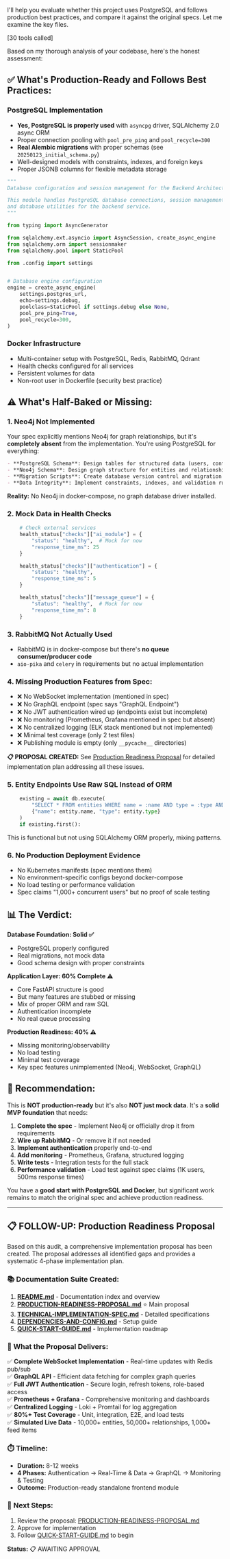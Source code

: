 I'll help you evaluate whether this project uses PostgreSQL and follows production best practices, and compare it against the original specs. Let me examine the key files.

[30 tools called]

Based on my thorough analysis of your codebase, here's the honest assessment:

## ✅ **What's Production-Ready and Follows Best Practices:**

### PostgreSQL Implementation
- **Yes, PostgreSQL is properly used** with `asyncpg` driver, SQLAlchemy 2.0 async ORM
- Proper connection pooling with `pool_pre_ping` and `pool_recycle=300`
- **Real Alembic migrations** with proper schemas (see `20250123_initial_schema.py`)
- Well-designed models with constraints, indexes, and foreign keys
- Proper JSONB columns for flexible metadata storage

```1:24:src/backend-architecture/app/core/database.py
"""
Database configuration and session management for the Backend Architecture Module.

This module handles PostgreSQL database connections, session management,
and database utilities for the backend service.
"""

from typing import AsyncGenerator

from sqlalchemy.ext.asyncio import AsyncSession, create_async_engine
from sqlalchemy.orm import sessionmaker
from sqlalchemy.pool import StaticPool

from .config import settings


# Database engine configuration
engine = create_async_engine(
    settings.postgres_url,
    echo=settings.debug,
    poolclass=StaticPool if settings.debug else None,
    pool_pre_ping=True,
    pool_recycle=300,
)
```

### Docker Infrastructure
- Multi-container setup with PostgreSQL, Redis, RabbitMQ, Qdrant
- Health checks configured for all services
- Persistent volumes for data
- Non-root user in Dockerfile (security best practice)

## ⚠️ **What's Half-Baked or Missing:**

### 1. **Neo4j Not Implemented**
Your spec explicitly mentions Neo4j for graph relationships, but it's **completely absent** from the implementation. You're using PostgreSQL for everything:

```28:32:docs/modules/backend-architecture/Backend-Architecture-Spec.md
- **PostgreSQL Schema**: Design tables for structured data (users, configurations, metadata)
- **Neo4j Schema**: Design graph structure for entities and relationships
- **Migration Scripts**: Create database version control and migration tools
- **Data Integrity**: Implement constraints, indexes, and validation rules
```

**Reality:** No Neo4j in docker-compose, no graph database driver installed.

### 2. **Mock Data in Health Checks**
```45:59:src/backend-architecture/app/api/api_v1/endpoints/health.py
    # Check external services
    health_status["checks"]["ai_module"] = {
        "status": "healthy",  # Mock for now
        "response_time_ms": 25
    }

    health_status["checks"]["authentication"] = {
        "status": "healthy",
        "response_time_ms": 5
    }

    health_status["checks"]["message_queue"] = {
        "status": "healthy",  # Mock for now
        "response_time_ms": 8
    }
```

### 3. **RabbitMQ Not Actually Used**
- RabbitMQ is in docker-compose but there's **no queue consumer/producer code**
- `aio-pika` and `celery` in requirements but no actual implementation

### 4. **Missing Production Features from Spec:**
- ❌ No WebSocket implementation (mentioned in spec)
- ❌ No GraphQL endpoint (spec says "GraphQL Endpoint")
- ❌ No JWT authentication wired up (endpoints exist but incomplete)
- ❌ No monitoring (Prometheus, Grafana mentioned in spec but absent)
- ❌ No centralized logging (ELK stack mentioned but not implemented)
- ❌ Minimal test coverage (only 2 test files)
- ❌ Publishing module is empty (only `__pycache__` directories)

**📋 PROPOSAL CREATED:** See [Production Readiness Proposal](./PRODUCTION-READINESS-PROPOSAL.md) for detailed implementation plan addressing all these issues.

### 5. **Entity Endpoints Use Raw SQL Instead of ORM**
```32:36:src/backend-architecture/app/api/api_v1/endpoints/entities.py
    existing = await db.execute(
        "SELECT * FROM entities WHERE name = :name AND type = :type AND is_active = true",
        {"name": entity.name, "type": entity.type}
    )
    if existing.first():
```

This is functional but not using SQLAlchemy ORM properly, mixing patterns.

### 6. **No Production Deployment Evidence**
- No Kubernetes manifests (spec mentions them)
- No environment-specific configs beyond docker-compose
- No load testing or performance validation
- Spec claims "1,000+ concurrent users" but no proof of scale testing

## 📊 **The Verdict:**

**Database Foundation: Solid ✅**
- PostgreSQL properly configured
- Real migrations, not mock data
- Good schema design with proper constraints

**Application Layer: 60% Complete ⚠️**
- Core FastAPI structure is good
- But many features are stubbed or missing
- Mix of proper ORM and raw SQL
- Authentication incomplete
- No real queue processing

**Production Readiness: 40% ⚠️**
- Missing monitoring/observability
- No load testing
- Minimal test coverage
- Key spec features unimplemented (Neo4j, WebSocket, GraphQL)

## 🎯 **Recommendation:**

This is **NOT production-ready** but it's also **NOT just mock data**. It's a **solid MVP foundation** that needs:

1. **Complete the spec** - Implement Neo4j or officially drop it from requirements
2. **Wire up RabbitMQ** - Or remove it if not needed
3. **Implement authentication** properly end-to-end
4. **Add monitoring** - Prometheus, Grafana, structured logging
5. **Write tests** - Integration tests for the full stack
6. **Performance validation** - Load test against spec claims (1K users, 500ms response times)

You have a **good start with PostgreSQL and Docker**, but significant work remains to match the original spec and achieve production readiness.

---

## 📋 FOLLOW-UP: Production Readiness Proposal

Based on this audit, a comprehensive implementation proposal has been created. The proposal addresses all identified gaps and provides a systematic 4-phase implementation plan.

### 📚 Documentation Suite Created:

1. **[README.md](./README.md)** - Documentation index and overview
2. **[PRODUCTION-READINESS-PROPOSAL.md](./PRODUCTION-READINESS-PROPOSAL.md)** ⭐ Main proposal
3. **[TECHNICAL-IMPLEMENTATION-SPEC.md](./TECHNICAL-IMPLEMENTATION-SPEC.md)** - Detailed specifications
4. **[DEPENDENCIES-AND-CONFIG.md](./DEPENDENCIES-AND-CONFIG.md)** - Setup guide
5. **[QUICK-START-GUIDE.md](./QUICK-START-GUIDE.md)** - Implementation roadmap

### 🎯 What the Proposal Delivers:

✅ **Complete WebSocket Implementation** - Real-time updates with Redis pub/sub  
✅ **GraphQL API** - Efficient data fetching for complex graph queries  
✅ **Full JWT Authentication** - Secure login, refresh tokens, role-based access  
✅ **Prometheus + Grafana** - Comprehensive monitoring and dashboards  
✅ **Centralized Logging** - Loki + Promtail for log aggregation  
✅ **80%+ Test Coverage** - Unit, integration, E2E, and load tests  
✅ **Simulated Live Data** - 10,000+ entities, 50,000+ relationships, 1,000+ feed items  

### ⏱️ Timeline:
- **Duration:** 8-12 weeks
- **4 Phases:** Authentication → Real-Time & Data → GraphQL → Monitoring & Testing
- **Outcome:** Production-ready standalone frontend module

### 🚀 Next Steps:
1. Review the proposal: [PRODUCTION-READINESS-PROPOSAL.md](./PRODUCTION-READINESS-PROPOSAL.md)
2. Approve for implementation
3. Follow [QUICK-START-GUIDE.md](./QUICK-START-GUIDE.md) to begin

**Status:** 📋 AWAITING APPROVAL